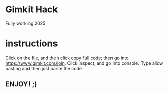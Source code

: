 # Gimkit Hack
Fully working 2025
# instructions
Click on the file, and then click copy full code; then go into https://www.gimkit.com/join. Click inspect, and go into console. Type allow pasting and then just paste the code
## ENJOY! ;)
